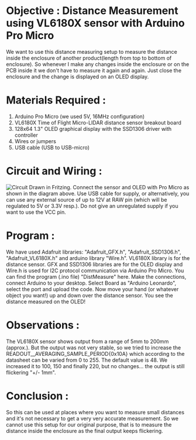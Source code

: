 Objective		       	:	 Distance Measurement using VL6180X sensor with Arduino Pro Micro
=============
We want to use this distance measuring setup to measure the distance inside the enclosure of another product(length from top to bottom of enclosure). So whenever I make any changes inside the enclosure or on the PCB inside it we don't have to measure it again and again. Just close the enclosure and the change is displayed on an OLED display. 

Materials Required	:
====================
1.	Arduino Pro Micro (we used 5V, 16MHz configuration)
2.	VL6180X Time of Flight Micro-LIDAR distance sensor breakout board
3.	128x64 1.3" OLED graphical display with the SSD1306 driver with controller
4.	Wires or jumpers
5.	USB cable (USB to USB-micro)

Circuit and Wiring	:
=====================
![Circuit](http://fritzing.org/media/fritzing-repo/projects/d/distance_measurement/images/FritzingDistMeasure_bb.jpg)
Drawn in Fritzing.
Connect the sensor and OLED with Pro Micro as shown in the diagram above. 
Use USB cable for supply, or alternatively, you can use any external source of up to 12V at RAW pin
(which will be regulated to 5V or 3.3V resp.). Do not give an unregulated supply if you want to use the VCC pin.
 
Program				:
=====================
We have used Adafruit libraries: "Adafruit_GFX.h", "Adafruit_SSD1306.h", "Adafruit_VL6180X.h" and arduino library "Wire.h".
VL6180X library is for the distance sensor.
GFX and SSD1306 libraries are for the OLED display and Wire.h is used for I2C protocol communication via Arduino Pro Micro.
You can find the program (.ino file) "DistMeasure" here.
Make the connections, connect Arduino to your desktop. Select Board as "Arduino Leonardo", select the port and upload the code.
Now move your hand (or whatever object you want!) up and down over the distance sensor. You see the distance measured on the OLED! 

Observations :
==============
The VL6180X sensor shows output from a range of 5mm to 200mm (approx.). But the output was not very stable, so we tried to increase the READOUT__AVERAGING_SAMPLE_PERIOD{0x10A}  which according to the datasheet can be varied from 0 to 255. The default value is 48. We increased it to 100, 150 and finally 220, but no changes... the output is still flickering  "+/- 1mm".

Conclusion			:
==============
So this can be used at places where you want to measure small distances and it's not necessary to get a very very accurate measurement.
So we cannot use this setup for our original purpose, that is to measure the distance inside the enclosure as the final output keeps flickering.
